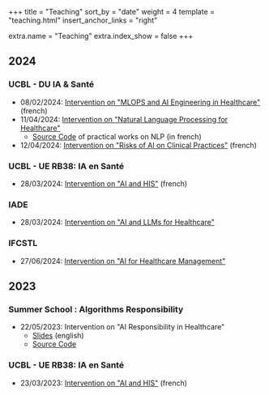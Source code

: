 +++
title = "Teaching"
sort_by = "date"
weight = 4
template = "teaching.html"
insert_anchor_links = "right"

extra.name = "Teaching"
extra.index_show = false
+++

## 2024

### UCBL - DU IA & Santé

* 08/02/2024: [Intervention on "MLOPS and AI Engineering in Healthcare"](/files/DU-IA-Sante-Ingenierie-et-IA.pdf) (french)
* 11/04/2024: [Intervention on "Natural Language Processing for Healthcare"](/files/DU-IAS-NLP.pdf)
  * [Source Code](https://github.com/a-t-richard/DU-IAS-Atelier-NLP) of practical works on NLP (in french)
* 12/04/2024: [Intervention on "Risks of AI on Clinical Practices"](/files/DU-IAS-Risques-et-impact-sur-les-parcours-de-soins.pdf) (french)

### UCBL - UE RB38: IA en Santé

* 28/03/2024: [Intervention on "AI and HIS"](/files/RB38-IA-SIH-v2024.pdf) (french)

### IADE

* 28/03/2024: [Intervention on "AI and LLMs for Healthcare"](/files/IADE-Introduction-IA-et-LLM.pdf)

### IFCSTL

* 27/06/2024: [Intervention on "AI for Healthcare Management"](/files/IFCS-IA-LLM-Management.pdf)

## 2023

### Summer School : Algorithms Responsibility

* 22/05/2023: Intervention on "AI Responsibility in Healthcare"
  * [Slides](/files/SummerSchool-AI-Responsibility.pdf) (english)
  * [Source Code](https://github.com/a-t-richard/AI-Responsibility-in-Healthcare)

### UCBL - UE RB38: IA en Santé

* 23/03/2023: [Intervention on "AI and HIS"](/files/RB38-IA-SIH.pdf) (french)


